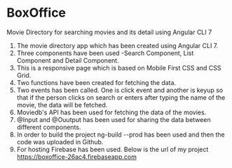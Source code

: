 # BoxOffice
Movie Directory for searching movies and its detail using Angular CLI 7

1. The movie directory app which has been created using Angular CLI 7.
2. Three components have been used -Search Component, List Component and Detail Component.
3. This is a responsive page which is based on Mobile First CSS and CSS Grid.
4. Two functions have been created for fetching the data.
5. Two events has been called. One is click event and another is keyup so that if the person clicks on search or enters after typing the name of the movie, the data will be fetched.
6. Moviedb's API has been used for fetching the data of the movies.
7. @Input and @Ouutput has been used for sharing the data between different components.
8. In order to build the project ng-build  --prod has been used and then the code was uploaded in Github. 
9. For hosting Firebase has been used. Below is the url of my project
https://boxoffice-26ac4.firebaseapp.com
